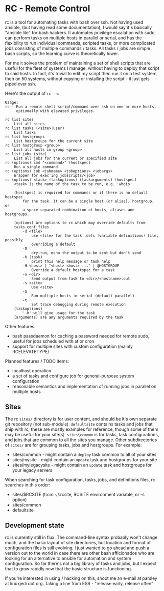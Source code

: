 # RC - Remote Control

rc is a tool for automating tasks with bash over ssh. Not having used ansible, (but having read some documentation), I would say it's basically "ansible lite" for bash hackers. It automates privilege escalation with sudo, can perform tasks on multiple hosts in parallel or serial, and has the flexibility to run individual commands, scripted tasks, or more complicated jobs consisting of multiple commands / tasks. All tasks / jobs are simple bash scripts, so the learning curve is theoretically lower.

For me it solves the problem of maintaining a set of shell scripts that are useful for the fleet of systems I manage, without having to deploy that script to said hosts. In fact, it's trivial to edit my script then run it on a test system, then on 50 systems, without copying or installing the script - it just gets piped over ssh.

Here's the output of `rc -h`:
```
Usage:
rc - Run a remote shell script/command over ssh on one or more hosts,
	 optionally with elevated privileges.

rc list sites
	List all sites
rc list tasks (<site>|user)
	List tasks
rc list hostgroups
	List hostgroups for the current site
rc list hostgroup <group>
	List all hosts in group <group>
rc list jobs (site)
	List all jobs for the current or specified site
rc (options) cmd "<command>" (hostspec)
	Run a single command
rc (options) job <jobname> <joboptions> <jobargs>
	Wrapper for exec'ing jobscripts/<job>
rc (options) <task> (taskoptions) (taskarguments) (hostspec)
	<task> is the name of the task to be run, e.g. 'whois'

	(hostspec) is required for commands or if there is no default hostspec
		for the task. It can be a single host (or alias), hostgroup, or
		a space-separated combination of hosts, aliases and hostgroups.

	(options) are options to rc which may override defaults from
	tasks.conf files
		-d <file>
			use <file> for the task .defs (variable definitions) file, possibly
			overriding a default
		-D
			dry-run, echo the output to be sent but don't send
		-h (task)
			print this help message or task help
		-H <host> | "<host> <host> ..." | @HOSTGROUP
			Override a default hostspec for a task
		-o <dir>
			Send output from task to <dir>/<hostname>.out
		-s <site>
			Use <site>
		-S
			Run multiple hosts in serial (default parallel)
		-t
			Set trace debugging during remote execution
	(taskoptions)
		'-h' will give usage for the task
	(arguments) are any arguments required by the task
```

Other features:

 * bash passdaemon for caching a password needed for remote sudo, useful for jobs scheduled with at or cron
 * support for multiple sites with custom configuration (mainly RCELEVATETYPE)

Planned features / TODO items:
 * localhost operation
 * a set of tasks and configure job for general-purpose system configuration
 * reasonable semantics and implementation of running jobs in parallel on multiple hosts

## Sites

The rc `sites/` directory is for user content, and should be it's own separate git repository (not sub-module). `defaultsite` contains tasks and jobs that ship with rc; these are mostly examples for reference, though some of them may be useful for your site(s). `sites\common` is for tasks, task configurations, and jobs that are common to all the sites you manage. Other subdirectories of `sites/` are for grouping tasks, jobs and hostgroups. For example:

* sites/common - might contain a `deploy` task common to all of your sites
* sites/mysite - might contain an `update` task and hostgroups for your site
* sites/mylegacysite - might contain an `update` task and hostgroups for your legacy servers

When searching for task configuration, tasks, jobs, and definitions files, rc searches in this order:
* sites/$RCSITE (from ~/.rcsite, RCSITE environment variable, or -s option)
* sites/common
* defaultsite

## Development state

rc is currently still in flux. The command-line syntax probably won't change much, and the basic layout of site directories, but location and format of configuration files is still evolving. I just wanted to go ahead and push a version out to the world in case there are other bash afficionados who are looking for an alternative to ansible for automation and system configuration. So far there's not a big library of tasks and jobs, but I expect that to grow rapidly now that the basic structure is functioning.

If you're interested in using / hacking on this, shoot me an e-mail at parsley at linuxjedi dot org. Taking a line from ESR - "release early, release often"

